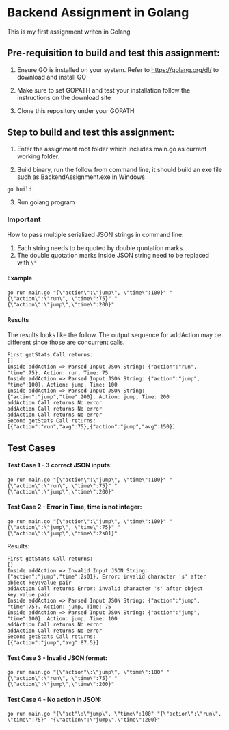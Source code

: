 # Backend Assignment in Golang
This is my first assignment writen in Golang 

## Pre-requisition to build and test this assignment:
    
1. Ensure GO is installed on your system. Refer to https://golang.org/dl/ to download and install GO
    
2. Make sure to set GOPATH and test your installation follow the instructions on the download site
    
3. Clone this repository under your GOPATH
    
## Step to build and test this assignment:
    
1. Enter the assignment root folder which includes main.go as current working folder. 
    
2. Build binary, run the follow from command line, it should build an exe file such as BackendAssignment.exe in Windows
```
go build
```

3. Run golang program
### Important 
How to pass multiple serialized JSON strings in command line:
1. Each string needs to be quoted by double quotation marks.     
2. The double quotation marks inside JSON string need to be replaced with ```\"```    

#### Example
```
go run main.go "{\"action\":\"jump\", \"time\":100}" "{\"action\":\"run\", \"time\":75}" "{\"action\":\"jump\",\"time\":200}"
```
#### Results
The results looks like the follow. The output sequence for addAction may be different since those are concurrent calls.
```
First getStats Call returns:    
[]    
Inside addAction => Parsed Input JSON String: {"action":"run", "time":75}. Action: run, Time: 75    
Inside addAction => Parsed Input JSON String: {"action":"jump", "time":100}. Action: jump, Time: 100    
Inside addAction => Parsed Input JSON String: {"action":"jump","time":200}. Action: jump, Time: 200    
addAction Call returns No error    
addAction Call returns No error    
addAction Call returns No error    
Second getStats Call returns:    
[{"action":"run","avg":75},{"action":"jump","avg":150}] 
```

## Test Cases

#### Test Case 1 - 3 correct JSON inputs:    
```    
go run main.go "{\"action\":\"jump\", \"time\":100}" "{\"action\":\"run\", \"time\":75}" "{\"action\":\"jump\",\"time\":200}"    
```    
    
#### Test Case 2 - Error in Time, time is not integer:        
```    
go run main.go "{\"action\":\"jump\", \"time\":100}" "{\"action\":\"jump\", \"time\":75}" "{\"action\":\"jump\",\"time\":2s01}"    
```
Results:
```
First getStats Call returns:    
[]    
Inside addAction => Invalid Input JSON String: {"action":"jump","time":2s01}. Error: invalid character 's' after object key:value pair 
addAction Call returns Error: invalid character 's' after object key:value pair    
Inside addAction => Parsed Input JSON String: {"action":"jump", "time":75}. Action: jump, Time: 75    
Inside addAction => Parsed Input JSON String: {"action":"jump", "time":100}. Action: jump, Time: 100    
addAction Call returns No error    
addAction Call returns No error    
Second getStats Call returns:    
[{"action":"jump","avg":87.5}]    
```

#### Test Case 3 - Invalid JSON format:        
```    
go run main.go "{\"action"\:\"jump\", \"time\":100" "{\"action\":\"run\", \"time\":75}" "{\"action\":\"jump\",\"time\":200}"   
```

#### Test Case 4 - No action in JSON:        
```    
go run main.go "{\"act"\:\"jump\", \"time\":100" "{\"action\":\"run\", \"time\":75}" "{\"action\":\"jump\",\"time\":200}"    
```   
